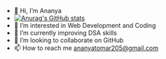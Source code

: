 - 👋 Hi, I’m Ananya
- [![Anurag's GitHub stats](https://github-readme-stats.vercel.app/api?username=Ananyatomar25)](https://github.com/anuraghazra/github-readme-stats)
- 👀 I’m interested in Web Development and Coding
- 🌱 I’m currently improving DSA skills
- 💞️ I’m looking to collaborate on GitHub
- 📫 How to reach me ananyatomar205@gmail.com


<!---
Ananyatomar25/Ananyatomar25 is a ✨ special ✨ repository because its `README.md` (this file) appears on your GitHub profile.
You can click the Preview link to take a look at your changes.
--->
